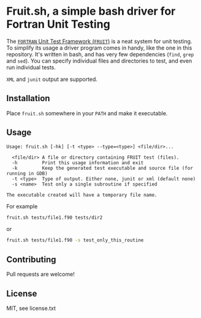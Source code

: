 # Fruit.sh, a simple bash driver for Fortran Unit Testing
The [`FORTRAN` Unit Test Framework (`FRUIT`)](https://sourceforge.net/projects/fortranxunit/) is a neat system for unit testing.
To simplify its usage a driver program comes in handy, like the one in this repository.
It's written in bash, and has very few dependencies (`find`, `grep` and `sed`).
You can specify individual files and directories to test, and even run individual tests.

`XML` and `junit` output are supported.

## Installation
Place `fruit.sh` somewhere in your `PATH` and make it executable.

## Usage
```
Usage: fruit.sh [-hk] [-t <type> --type=<type>] <file/dir>...

  <file/dir> A file or directory containing FRUIT test (files).
  -h         Print this usage information and exit
  -k         Keep the generated test executable and source file (for running in GDB)
  -t <type>  Type of output. Either none, junit or xml (default none)
  -s <name>  Test only a single subroutine if specified

The executable created will have a temporary file name.
```
For example
```bash
fruit.sh tests/file1.f90 tests/dir2
```
or
```bash
fruit.sh tests/file1.f90 -s test_only_this_routine
```

## Contributing
Pull requests are welcome!

## License
MIT, see license.txt
